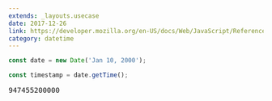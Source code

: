 ```yaml
---
extends: _layouts.usecase
date: 2017-12-26
link: https://developer.mozilla.org/en-US/docs/Web/JavaScript/Reference/Global_Objects/Date
category: datetime
---
```



```javascript
const date = new Date('Jan 10, 2000');

const timestamp = date.getTime();
```
<pre class="output">947455200000</pre>
